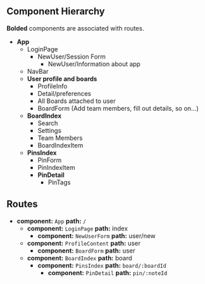 ## Component Hierarchy

**Bolded** components are associated with routes.


* **App**
  * LoginPage
    * NewUser/Session Form
      * NewUser/Information about app
  * NavBar
  * **User profile and boards**
    * ProfileInfo
    * Detail/preferences
    * All Boards attached to user
    * BoardForm (Add team members, fill out details, so on...)
  * **BoardIndex**
    * Search
    * Settings
    * Team Members
    * BoardIndexItem
  * **PinsIndex**
    * PinForm
    * PinIndexItem
    * **PinDetail**
      * PinTags


## Routes

* **component:** `App` **path:** `/`
  * **component:** `LoginPage` **path:** index
    * **component:** `NewUserForm` **path:** user/new
  * **component:** `ProfileContent` **path:** user
    * **component:** `BoardForm` **path:** user
  * **component:** `BoardIndex` **path:** board
    * **component:** `PinsIndex` **path:** `board/:boardId`
      * **component:** `PinDetail` **path:** `pin/:noteId`
